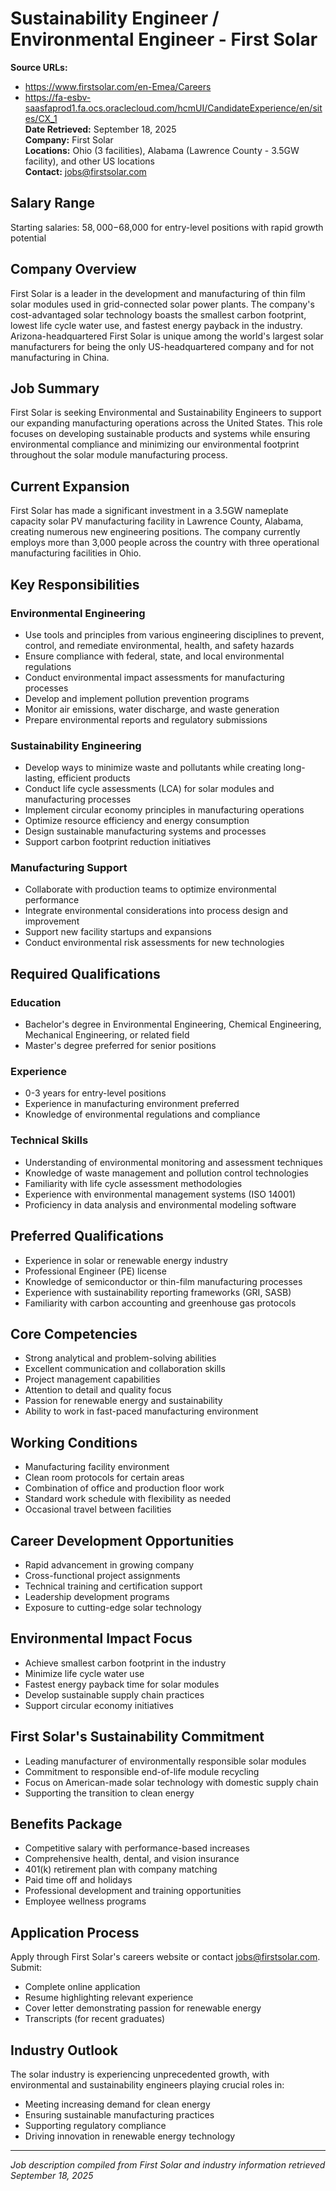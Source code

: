 # Sustainability Engineer / Environmental Engineer - First Solar

**Source URLs:**
- https://www.firstsolar.com/en-Emea/Careers
- https://fa-esbv-saasfaprod1.fa.ocs.oraclecloud.com/hcmUI/CandidateExperience/en/sites/CX_1  
**Date Retrieved:** September 18, 2025  
**Company:** First Solar  
**Locations:** Ohio (3 facilities), Alabama (Lawrence County - 3.5GW facility), and other US locations  
**Contact:** jobs@firstsolar.com  

## Salary Range
Starting salaries: $58,000-$68,000 for entry-level positions with rapid growth potential

## Company Overview
First Solar is a leader in the development and manufacturing of thin film solar modules used in grid-connected solar power plants. The company's cost-advantaged solar technology boasts the smallest carbon footprint, lowest life cycle water use, and fastest energy payback in the industry. Arizona-headquartered First Solar is unique among the world's largest solar manufacturers for being the only US-headquartered company and for not manufacturing in China.

## Job Summary
First Solar is seeking Environmental and Sustainability Engineers to support our expanding manufacturing operations across the United States. This role focuses on developing sustainable products and systems while ensuring environmental compliance and minimizing our environmental footprint throughout the solar module manufacturing process.

## Current Expansion
First Solar has made a significant investment in a 3.5GW nameplate capacity solar PV manufacturing facility in Lawrence County, Alabama, creating numerous new engineering positions. The company currently employs more than 3,000 people across the country with three operational manufacturing facilities in Ohio.

## Key Responsibilities

### Environmental Engineering
- Use tools and principles from various engineering disciplines to prevent, control, and remediate environmental, health, and safety hazards
- Ensure compliance with federal, state, and local environmental regulations
- Conduct environmental impact assessments for manufacturing processes
- Develop and implement pollution prevention programs
- Monitor air emissions, water discharge, and waste generation
- Prepare environmental reports and regulatory submissions

### Sustainability Engineering
- Develop ways to minimize waste and pollutants while creating long-lasting, efficient products
- Conduct life cycle assessments (LCA) for solar modules and manufacturing processes
- Implement circular economy principles in manufacturing operations
- Optimize resource efficiency and energy consumption
- Design sustainable manufacturing systems and processes
- Support carbon footprint reduction initiatives

### Manufacturing Support
- Collaborate with production teams to optimize environmental performance
- Integrate environmental considerations into process design and improvement
- Support new facility startups and expansions
- Conduct environmental risk assessments for new technologies

## Required Qualifications

### Education
- Bachelor's degree in Environmental Engineering, Chemical Engineering, Mechanical Engineering, or related field
- Master's degree preferred for senior positions

### Experience
- 0-3 years for entry-level positions
- Experience in manufacturing environment preferred
- Knowledge of environmental regulations and compliance

### Technical Skills
- Understanding of environmental monitoring and assessment techniques
- Knowledge of waste management and pollution control technologies
- Familiarity with life cycle assessment methodologies
- Experience with environmental management systems (ISO 14001)
- Proficiency in data analysis and environmental modeling software

## Preferred Qualifications
- Experience in solar or renewable energy industry
- Professional Engineer (PE) license
- Knowledge of semiconductor or thin-film manufacturing processes
- Experience with sustainability reporting frameworks (GRI, SASB)
- Familiarity with carbon accounting and greenhouse gas protocols

## Core Competencies
- Strong analytical and problem-solving abilities
- Excellent communication and collaboration skills
- Project management capabilities
- Attention to detail and quality focus
- Passion for renewable energy and sustainability
- Ability to work in fast-paced manufacturing environment

## Working Conditions
- Manufacturing facility environment
- Clean room protocols for certain areas
- Combination of office and production floor work
- Standard work schedule with flexibility as needed
- Occasional travel between facilities

## Career Development Opportunities
- Rapid advancement in growing company
- Cross-functional project assignments
- Technical training and certification support
- Leadership development programs
- Exposure to cutting-edge solar technology

## Environmental Impact Focus
- Achieve smallest carbon footprint in the industry
- Minimize life cycle water use
- Fastest energy payback time for solar modules
- Develop sustainable supply chain practices
- Support circular economy initiatives

## First Solar's Sustainability Commitment
- Leading manufacturer of environmentally responsible solar modules
- Commitment to responsible end-of-life module recycling
- Focus on American-made solar technology with domestic supply chain
- Supporting the transition to clean energy

## Benefits Package
- Competitive salary with performance-based increases
- Comprehensive health, dental, and vision insurance
- 401(k) retirement plan with company matching
- Paid time off and holidays
- Professional development and training opportunities
- Employee wellness programs

## Application Process
Apply through First Solar's careers website or contact jobs@firstsolar.com. Submit:
- Complete online application
- Resume highlighting relevant experience
- Cover letter demonstrating passion for renewable energy
- Transcripts (for recent graduates)

## Industry Outlook
The solar industry is experiencing unprecedented growth, with environmental and sustainability engineers playing crucial roles in:
- Meeting increasing demand for clean energy
- Ensuring sustainable manufacturing practices
- Supporting regulatory compliance
- Driving innovation in renewable energy technology

---
*Job description compiled from First Solar and industry information retrieved September 18, 2025*